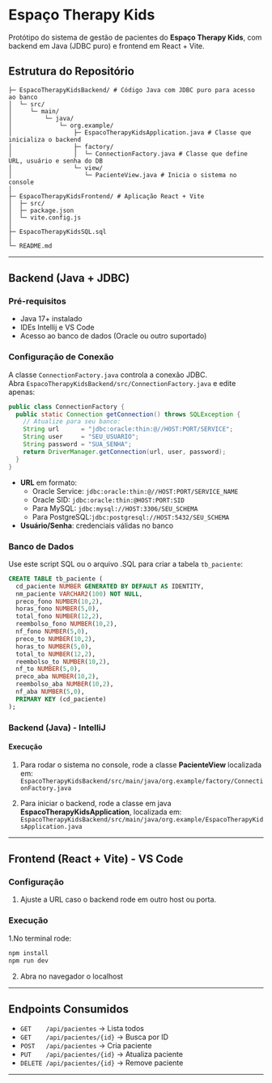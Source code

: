 # Espaço Therapy Kids

Protótipo do sistema de gestão de pacientes do **Espaço Therapy Kids**, com backend em Java (JDBC puro) e frontend em React + Vite.

## Estrutura do Repositório

```
├─ EspacoTherapyKidsBackend/ # Código Java com JDBC puro para acesso ao banco
│  └─ src/
│     └─ main/
│         └─ java/
│             └─ org.example/
│                 ├─ EspacoTherapyKidsApplication.java # Classe que inicializa o backend
│                 ├─ factory/
│                 │  └─ ConnectionFactory.java # Classe que define URL, usuário e senha do DB
│                 └─ view/
│                    └─ PacienteView.java # Inicia o sistema no console
│
├─ EspacoTherapyKidsFrontend/ # Aplicação React + Vite
│  ├─ src/
│  ├─ package.json
│  └─ vite.config.js
│
├─ EspacoTherapyKidsSQL.sql
│
└─ README.md    
```

---

## Backend (Java + JDBC)

### Pré-requisitos

- Java 17+ instalado
- IDEs Intellij e VS Code
- Acesso ao banco de dados (Oracle ou outro suportado)

### Configuração de Conexão

A classe `ConnectionFactory.java` controla a conexão JDBC.  
Abra `EspacoTherapyKidsBackend/src/ConnectionFactory.java` e edite apenas:

```java
public class ConnectionFactory {
  public static Connection getConnection() throws SQLException {
    // Atualize para seu banco:
    String url      = "jdbc:oracle:thin:@//HOST:PORT/SERVICE";
    String user     = "SEU_USUARIO";
    String password = "SUA_SENHA";
    return DriverManager.getConnection(url, user, password);
  }
}
```

- **URL** em formato:
  - Oracle Service: `jdbc:oracle:thin:@//HOST:PORT/SERVICE_NAME`
  - Oracle SID:     `jdbc:oracle:thin:@HOST:PORT:SID`
  - Para MySQL:     `jdbc:mysql://HOST:3306/SEU_SCHEMA`
  - Para PostgreSQL:`jdbc:postgresql://HOST:5432/SEU_SCHEMA`
- **Usuário/Senha**: credenciais válidas no banco

### Banco de Dados

Use este script SQL ou o arquivo .SQL para criar a tabela `tb_paciente`:

```sql
CREATE TABLE tb_paciente (
  cd_paciente NUMBER GENERATED BY DEFAULT AS IDENTITY,
  nm_paciente VARCHAR2(100) NOT NULL,
  preco_fono NUMBER(10,2),
  horas_fono NUMBER(5,0),
  total_fono NUMBER(12,2),
  reembolso_fono NUMBER(10,2),
  nf_fono NUMBER(5,0),
  preco_to NUMBER(10,2),
  horas_to NUMBER(5,0),
  total_to NUMBER(12,2),
  reembolso_to NUMBER(10,2),
  nf_to NUMBER(5,0),
  preco_aba NUMBER(10,2),
  reembolso_aba NUMBER(10,2),
  nf_aba NUMBER(5,0),
  PRIMARY KEY (cd_paciente)
);
```

### Backend (Java) - IntelliJ

#### Execução

1. Para rodar o sistema no console, rode a classe **PacienteView** localizada em: `EspacoTherapyKidsBackend/src/main/java/org.example/factory/ConnectionFactory.java`

2. Para iniciar o backend, rode a classe em java **EspacoTherapyKidsApplication**, localizada em: `EspacoTherapyKidsBackend/src/main/java/org.example/EspacoTherapyKidsApplication.java`

---

## Frontend (React + Vite) - VS Code

### Configuração

1. Ajuste a URL caso o backend rode em outro host ou porta.

### Execução

1.No terminal rode:

```bash
npm install
npm run dev
```
2. Abra no navegador o localhost

---

## Endpoints Consumidos

- `GET    /api/pacientes`        → Lista todos
- `GET    /api/pacientes/{id}`   → Busca por ID
- `POST   /api/pacientes`        → Cria paciente
- `PUT    /api/pacientes/{id}`   → Atualiza paciente
- `DELETE /api/pacientes/{id}`   → Remove paciente

---
